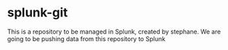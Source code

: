 # splunk-git
This is a repository to be managed in Splunk, created by stephane. 
We are going to be pushing data from this repository to Splunk

